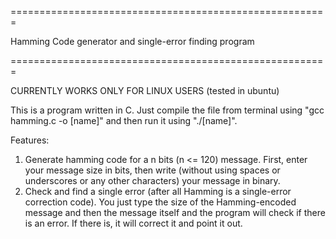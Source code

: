 =======================================================

Hamming Code generator and single-error finding program

=======================================================

CURRENTLY WORKS ONLY FOR LINUX USERS (tested in ubuntu)

This is a program written in C. Just compile the file from terminal using "gcc
hamming.c -o [name]" and then run it using "./[name]".

Features:
1) Generate hamming code for a n bits (n <= 120) message. First, enter your message size in
bits, then write (without using spaces or underscores or any other characters) your message
in binary.
2) Check and find a single error (after all Hamming is a single-error correction code). You
just type the size of the Hamming-encoded message and then the message itself and the
program will check if there is an error. If there is, it will correct it and point it out.
